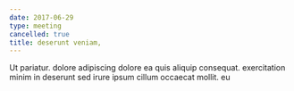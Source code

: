 ```yaml
---
date: 2017-06-29
type: meeting
cancelled: true
title: deserunt veniam,
---
```

Ut pariatur. dolore adipiscing dolore ea quis aliquip consequat. exercitation minim in deserunt sed irure ipsum cillum occaecat mollit. eu